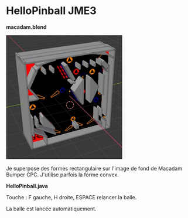 # HelloPinball JME3

__macadam.blend__

![macadam_rigidBody.jpg](macadam_rigidBody.jpg)

Je superpose des formes rectangulaire sur l'image de fond de Macadam Bumper CPC. J'utilise parfois la forme convex.

__HelloPinball.java__

Touche : F gauche, H droite, ESPACE relancer la balle.

La balle est lancée automatiquement.
